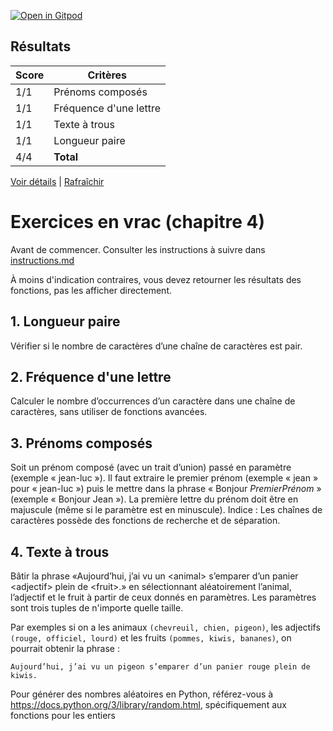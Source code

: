 [![Open in Gitpod](https://gitpod.io/button/open-in-gitpod.svg)](https://gitpod-redirect-0.herokuapp.com/)


## Résultats
Score | Critères
--- | ---
1/1 | Prénoms composés
1/1 | Fréquence d'une lettre
1/1 | Texte à trous
1/1 | Longueur paire
4/4 | **Total**

[Voir détails](./logs/tests_results.txt) | [Rafraîchir](../../)
# Exercices en vrac (chapitre 4)

Avant de commencer. Consulter les instructions à suivre dans [instructions.md](instructions.md)

À moins d'indication contraires, vous devez retourner les résultats des fonctions, pas les afficher directement.

## 1. Longueur paire

Vérifier si le nombre de caractères d’une chaîne de caractères est pair.

## 2. Fréquence d'une lettre

Calculer le nombre d’occurrences d’un caractère dans une chaîne de caractères, sans utiliser de fonctions avancées.

## 3. Prénoms composés

Soit un prénom composé (avec un trait d’union) passé en paramètre (exemple « jean-luc »). Il faut extraire le premier prénom (exemple « jean » pour « jean-luc ») puis le mettre dans la phrase « Bonjour *PremierPrénom* » (exemple « Bonjour Jean »). La première lettre du prénom doit être en majuscule (même si le paramètre est en minuscule). Indice : Les chaînes de caractères possède des fonctions de recherche et de séparation.

## 4. Texte à trous

Bâtir la phrase «Aujourd’hui, j’ai vu un \<animal\> s’emparer d’un panier \<adjectif\> plein de \<fruit\>.» en sélectionnant aléatoirement l’animal, l’adjectif et le fruit à partir de ceux donnés en paramètres. Les paramètres sont trois tuples de n'importe quelle taille.

Par exemples si on a les animaux `(chevreuil, chien, pigeon)`, les adjectifs `(rouge, officiel, lourd)` et les fruits `(pommes, kiwis, bananes)`, on pourrait obtenir la phrase :
```
Aujourd’hui, j’ai vu un pigeon s’emparer d’un panier rouge plein de kiwis.
```

Pour générer des nombres aléatoires en Python, référez-vous à https://docs.python.org/3/library/random.html, spécifiquement aux fonctions pour les entiers
